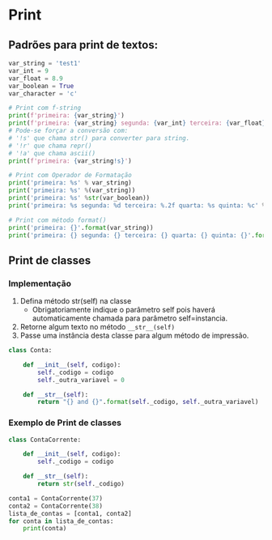 # Print

## Padrões para print de textos:
```python  
var_string = 'test1'
var_int = 9
var_float = 8.9
var_boolean = True
var_character = 'c'

# Print com f-string
print(f'primeira: {var_string}')
print(f'primeira: {var_string} segunda: {var_int} terceira: {var_float} quarta: {var_boolean}')
# Pode-se forçar a conversão com:
# '!s' que chama str() para converter para string.
# '!r' que chama repr()
# '!a' que chama ascii()
print(f'primeira: {var_string!s}')

# Print com Operador de Formatação
print('primeira: %s' % var_string)
print('primeira: %s' %(var_string))
print('primeira: %s' %str(var_boolean))
print('primeira: %s segunda: %d terceira: %.2f quarta: %s quinta: %c' %(var_string, var_int, var_float, var_boolean, var_character))

# Print com método format()
print('primeira: {}'.format(var_string))
print('primeira: {} segunda: {} terceira: {} quarta: {} quinta: {}'.format(var_string, var_int, var_float, var_boolean, var_character))
``` 

## Print de classes
### Implementação
1. Defina método str(self) na classe
    - Obrigatoriamente indique o parâmetro self pois haverá automaticamente chamada para parâmetro self=instancia.
2. Retorne algum texto no método `__str__(self)`
3. Passe uma instância desta classe para algum método de impressão.

```python
class Conta:

    def __init__(self, codigo):
        self._codigo = codigo
        self._outra_variavel = 0

    def __str__(self):
        return "{} and {}".format(self._codigo, self._outra_variavel)
```  

### Exemplo de Print de classes
```python  
class ContaCorrente:

    def __init__(self, codigo):
        self._codigo = codigo

    def __str__(self):
        return str(self._codigo)

conta1 = ContaCorrente(37)
conta2 = ContaCorrente(38)
lista_de_contas = [conta1, conta2]
for conta in lista_de_contas:
    print(conta)
``` 
